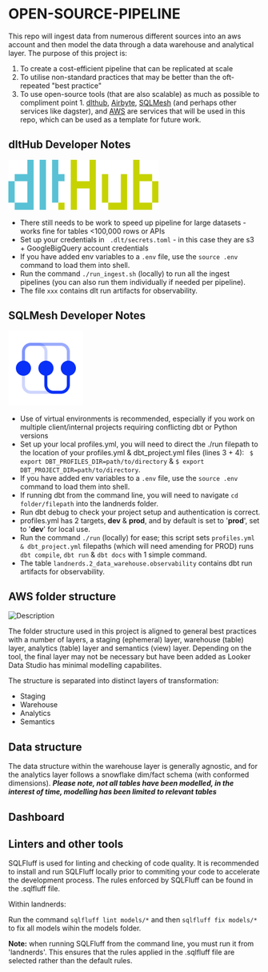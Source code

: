 # **OPEN-SOURCE-PIPELINE**

This repo will ingest data from numerous different sources into an aws account and then model the data
through a data warehouse and analytical layer.  The purpose of this project is:

1. To create a cost-efficient pipeline that can be replicated at scale
2. To utilise non-standard practices that may be better than the oft-repeated "best practice"
3. To use open-source tools (that are also scalable) as much as possible to compliment point 1. [dlthub](https://dlthub.com/), [Airbyte](https://airbyte.com/product/airbyte-open-source), [SQLMesh](https://sqlmesh.readthedocs.io/en/stable/integrations/dlt/) (and perhaps other services like dagster), and [AWS](https://aws.amazon.com/?nc2=h_lg) are services that will be used in this repo, which can be used as a template for future work.


## dltHub Developer Notes

<img src="assets/dlthub-logo.png" alt="Description" width="300" height="100"/>

- There still needs to be work to speed up pipeline for large datasets - works fine for tables <100,000 rows or APIs
- Set up your credentials in ``` .dlt/secrets.toml``` - in this case they are s3 + GoogleBigQuery account credentials
- If you have added env variables to a `.env` file, use the ```source .env``` command to load them into shell.
- Run the command ```./run_ingest.sh``` (locally) to run all the ingest pipelines (you can also run them individually if needed per pipeline).
- The file ```xxx``` contains dlt run artifacts for observability.


## SQLMesh Developer Notes

![sqlmesh](assets/sqlmesh_icon.png)

- Use of virtual environments is recommended, especially if you work on multiple client/internal projects requiring conflicting dbt or Python versions
- Set up your local profiles.yml, you will need to direct the ./run filepath to the location of your profiles.yml & dbt_project.yml files (lines 3 + 4):
 ``` $ export DBT_PROFILES_DIR=path/to/directory``` & ```$ export DBT_PROJECT_DIR=path/to/directory```.
- If you have added env variables to a `.env` file, use the ```source .env``` command to load them into shell.
- If running dbt from the command line, you will need to navigate ```cd folder/filepath``` into the landnerds folder. 
- Run dbt debug to check your project setup and authentication is correct.
- profiles.yml has 2 targets, **dev** & **prod**, and by default is set to '**prod**', set to '**dev**' for local use.
- Run the command ```./run``` (locally) for ease; this script sets ```profiles.yml & dbt_project.yml``` filepaths (which will need amending for PROD) runs ```dbt compile```, ```dbt run``` & ```dbt docs``` with 1 simple command.
- The table ```landnerds.2_data_warehouse.observability``` contains dbt run artifacts for observability.

## AWS folder structure

<img src="assets/aws-white.png" alt="Description" width="150" height="150"/>

The folder structure used in this project is aligned to general best practices with a number of layers, a staging (ephemeral) layer,  warehouse (table) layer, analytics (table) layer and semantics (view) layer.  Depending on the tool, the final layer may not be necessary but have been added as Looker Data Studio has minimal modelling capabilites. 

The structure is separated into distinct layers of transformation:
- Staging
- Warehouse
- Analytics
- Semantics

## Data structure

The data structure within the warehouse layer is generally agnostic, and for the analytics layer follows a snowflake dim/fact schema (with conformed dimensions).  ***Please note, not all tables have been modelled, in the interest of time, modelling has been limited to relevant tables***  


## Dashboard


## Linters and other tools

SQLFluff is used for linting and checking of code quality.  It is recommended to install and run SQLFluff locally prior to commiting your code to accelerate the development process. The rules enforced by SQLFluff can be found in the .sqlfluff file.

Within landnerds:

Run the command ```sqlfluff lint models/*``` and then ```sqlfluff fix models/*``` to fix all models wihin the models folder.

**Note:** when running SQLFluff from the command line, you must run it from 'landnerds'. This ensures that the rules applied in the .sqlfluff file are selected rather than the default rules.  
